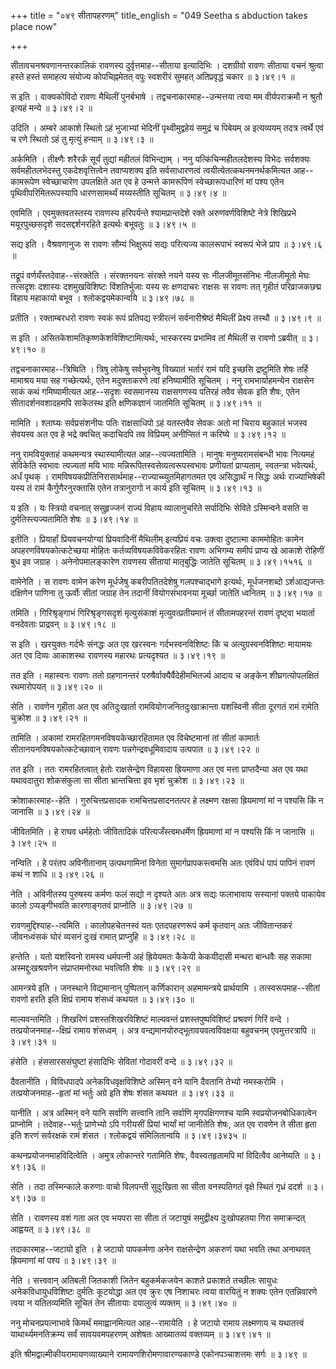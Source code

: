 +++
title = "०४९ सीतापहरणम्"
title_english = "049 Seetha s abduction takes place now"

+++


सीतावचनश्रवणानन्तरकालिकं रावणस्य दुर्वृत्तमाह--सीताया इत्यादिभिः ।
दशग्रीवो रावणः सीताया वचनं श्रुत्वा हस्ते हस्तं समाहत्य संयोज्य
कोपचिह्नमेतत् वपुः स्वशरीरं सुमहत् अतिप्रवृद्धं चकार  ॥  ३।४९।१  ॥   

  

स इति । वाक्यकोविदो रावणः मैथिलीं पुनर्बभाषे । तद्वचनाकारमाह--उन्मत्तया
त्वया मम वीर्यपराक्रमौ न श्रुतौ इत्यहं मन्ये  ॥  ३।४९।२  ॥   

  

उदिति । अम्बरे आकाशे स्थितो ऽहं भुजाभ्यां भेदिनीं पृथ्वीमुद्वहेयं
समुद्रं च पिबेयम् अ इत्यव्ययम् तदत्र त्वर्थे एवं च रणे स्थितो ऽहं तु
मृत्युं हन्याम्  ॥  ३।४९।३  ॥   

  

अर्कमिति । तीक्ष्णैः शरैरर्कं सूर्यं तुद्यां महीतलं विभिन्द्याम् । ननु
यत्किंचिन्महीतलदेशस्य विभेदः सर्वशक्यः सर्वमहीतलभेदस्तु एकदेशवृत्तित्वेन
तवाप्यशक्य इति सर्वसाधारणत्वं त्वयीत्येतत्कथनमनर्थकमित्यत आह--कामरूपेण
स्वेच्छाचारेण उपलक्षिते अत एव हे उन्मत्ते कामरूपिणं स्वेच्छारूपधारिणं
मां पश्य एतेन पृथिवीपरिमितरूपस्यापि धारणसामर्थ्यं मय्यस्तीति सूचितम्  ॥ 
३।४९।४  ॥   

  

एवमिति । एवमुक्तवतस्तस्य रावणस्य हरिपर्यन्ते श्यामप्रान्तदेशे रक्ते
अरुणवर्णविशिष्टे नेत्रे शिखिप्रभे मयूरपुच्छसदृशे सदसद्दर्शनरहिते
इत्यर्थः बभूवतुः  ॥  ३।४९।५  ॥   

  

सद्य इति । वैश्रवणानुजः स रावणः सौम्यं भिक्षुरूपं सद्यः परित्यज्य
कालरूपाभं स्वरूपं भेजे प्राप  ॥  ३।४९।६  ॥   

  

तद्रूपं वर्णयँस्तदेवाह--संरक्तेति । संरक्तनयनः संरक्ते नयने यस्य सः
नीलजीमूतसंनिभः नीलजीमूतो मेघः तत्सदृशः दशास्यः दशमुखविशिष्टः
विंशतिर्भुजाः यस्य सः क्षणदाचरः राक्षसः स रावणः तत् गृहीतं परिव्राजकछद्म
विहाय महाकायो बभूव । श्लोकद्वयमेकान्वयि  ॥  ३।४९।७८  ॥   

  

प्रतीति । रक्ताम्बरधरो रावणः स्वकं रूपं प्रतिपद्य स्त्रीरत्नं
सर्वनारीश्रेष्ठं मैथिलीं प्रेक्ष्य तस्थौ  ॥  ३।४९।९  ॥   

  

स इति । असितकेशामतिकृष्णकेशविशिष्टामित्यर्थः, भास्करस्य प्रभामिव तां
मैथिलीं स रावणो ऽब्रवीत्  ॥  ३।४९।१०  ॥   

  

तद्वचनाकारमाह--त्रिष्विति । त्रिषु लोकेषु सर्वभुवनेषु विख्यातं भर्तारं
रामं यदि इच्छसि द्रष्टुमिति शेषः तर्हि मामाश्रय मया सह गच्छेत्यर्थः,
एतेन मदुक्ताकरणे त्वां हनिष्यामीति सूचितम् । ननु रामभार्याहमन्येन
राक्षसेन साकं कथं गमिष्यामीत्यत आह--सदृशः स्वसमानस्य राक्षसगणस्य पतिरहं
तवैव सेवक इति शैषः, एतेन सीतादर्शनवशादहमपि साकेतस्थ इति क्षणिकज्ञानं
जातमिति सूचितम्  ॥  ३।४९।११  ॥   

  

मामिति । श्लाघ्यः सर्वप्रसंशनीयः पतिः राक्षसाधिपो ऽहं यतस्तवैव सेवकः अतो
मां चिराय बहुकालं भजस्व सेवयस्व अत एव हे भद्रे क्वचित् कदाचिदपि तव
विप्रियम् अनीप्सितं न करिष्ये  ॥  ३।४९।१२  ॥   

  

ननु रामवियुक्ताहं कथमन्यत्र स्थास्यामीत्यत आह--त्यज्यतामिति । मानुषः
मनुष्यरामसंबन्धी भावः नित्यमहं सेविकेति स्वभावः त्यज्यतां मयि भावः
मन्निरूपितस्वसेव्यत्वरूपस्वभावः प्रणीयतां प्राप्यताम्, स्वतन्त्रा
भवेत्यर्थः, अर्धं पृथक् ।
रामविषयकप्रीतिनिरासार्थमाह--राज्याच्च्युतमिहागतमत एव असिद्धार्थं न
सिद्धः अर्थः राज्याभिषेकी यस्य तं रामं कैर्गुणैरनुरक्तासि एतेन
तत्रानुरागो न कार्य इति सूचितम्  ॥  ३।४९।१३  ॥   

  

य इति । यः स्त्रियो वचनात् ससुहृज्जनं राज्यं विहाय व्यालानुचरिते
सर्पादिभिः सेविते ऽस्मिन्वने वसति स दुर्मतिस्त्यज्यतामिति शेषः  ॥ 
३।४९।१४  ॥   

  

इतीति । प्रियार्हां प्रियवचनयोग्यां प्रियवादिनीं मैथिलीम् इत्यप्रियं वचः
उक्त्वा दुष्टात्मा काममोहितः कामेन अपहरणविषयकोत्कटेच्छया मोहितः
कर्तव्यविषयकविवेकरहितः रावणः अभिगम्य समीपं प्राप्य खे आकाशे रोहिणीं बुध
इव जग्राह । अनेनोपमालङ्कारेण रावणस्य सीतायां मातृबुद्धिः जातेति सूचितम्
 ॥  ३।४९।१५१६  ॥   

  

वामेनेति । स रावणः वामेन करेण मूर्धजेषु कबरीपतितदेशेषु गलपश्चाद्भागे
इत्यर्थः, मूर्धजनशब्दो ऽर्शआद्यजन्तः दक्षिणेन पाणिना तु ऊर्वोः सीतां
जग्राह तेन तदानीं वियोगसंभावनया मूर्च्छा जातेति ध्वनितम्  ॥  ३।४९।१७  ॥   

  

तमिति । गिरिश्रृङ्गाभं गिरिश्रृङ्गसदृशं मृत्युसंकाशं मृत्युवत्प्रतीयमानं
तं सीतामपहरन्तं रावणं दृष्ट्वा भयार्ता वनदेवताः प्राद्रवन्  ॥  ३।४९।१८
 ॥   

  

स इति । खरयुक्तः गर्दभैः संनद्धः अत एव खरस्वनः गर्दभस्वनविशिष्टः किं च
अत्युग्रस्वनविशिष्टः मायामयः अत एव दिव्यः आकाशस्थः रावणस्य महारथः
प्रत्यदृश्यत  ॥  ३।४९।१९  ॥   

  

तत इति । महास्वनः रावणः ततो ग्रहणानन्तरं परुषैर्वाक्यैर्वैदेहीमभितर्ज्य
आदाय च अङ्केन शीघ्रगत्योपलक्षितं रथमारोपयत्  ॥  ३।४९।२०  ॥   

  

सेति । रावणेन गृहीता अत एव अतिदुःखार्ता रामवियोगजनितदुःखाक्रान्ता
यशस्विनी सीता दूरगतं रामं रामेति चुक्रोश  ॥  ३।४९।२१  ॥   

  

तामिति । अकामां रामरहितगमनविषयकेच्छारहितामत एव विचेष्टमानां तां सीतां
कामार्तः सीतानयनविषयकोत्कटेच्छावान् रावणः पन्नगेन्द्रवधूमिवादाय उत्पपात
 ॥  ३।४९।२२  ॥   

  

तत इति । ततः रामरहितत्वात् हेतोः राक्षसेन्द्रेण विहायसा ह्रियमाणा अत एव
मत्ता प्राप्तदैन्या अत एव यथा यथावदातुरा शोकसंकुला सा सीता भ्रान्तचित्ता
इव भृशं चुक्रोश  ॥  ३।४९।२३  ॥   

  

क्रोशाकारमाह--हेति । गुरुचित्तप्रसादक रामचित्तप्रसादनतत्पर हे लक्ष्मण
रक्षसा ह्रियमाणां मां न पश्यसि किं न जानासि  ॥  ३।४९।२४  ॥   

  

जीवितमिति । हे राघव धर्महेतोः जीवितादिकं परित्यजँस्त्वमधर्मेण ह्रियमाणां
मां न पश्यसि किं न जानासि  ॥  ३।४९।२५  ॥   

  

नन्विति । हे परंतप अविनीतानाम् उत्पथगामिनां विनेता सुमार्गप्रापकस्त्वमसि
अतः एवंविधं पापं पापिनं रावणं कथं न शाधि  ॥  ३।४९।२६  ॥   

  

नेति । अविनीतस्य पुरुषस्य कर्मणः फलं सद्यो न दृश्यते अतः अत्र सद्यः
फलाभावाय सस्यानां पक्तये पाकायेव कालो ऽप्यङ्गीभवति कारणाङ्गतवं
प्राप्नोति  ॥  ३।४९।२७  ॥   

  

रावणमुद्दिश्याह--त्वमिति । कालोपहचेतनस्वं यतः एतदपहरणरूपं कर्म कृतवान्
अतः जीवितान्तकरं जीवनध्वंसकं घोरं व्यसनं दुःखं रामात् प्राप्नुहि  ॥ 
३।४९।२८  ॥   

  

हन्तेति । यतो यशस्विनो रामस्य धर्मपत्नी अहं ह्रियेयमतः कैकेयी केकयीदासी
मन्थरा बान्धवैः सह सकामा अस्मद्दुःखश्रवणेन संप्राप्तमनोरथा भवत्विति शेषः
 ॥  ३।४९।२९  ॥   

  

आमन्त्रये इति । जनस्थाने विद्यमानान् पुष्पितान् कर्णिकारान् अहमामन्त्रये
प्रार्थयामि । तत्स्वरूपमाह--सीतां रावणो हरति इति क्षिप्रं रामाय शंसध्वं
कथयत  ॥  ३।४९।३०  ॥   

  

माल्यवन्तमिति । शिखरिणं प्रशस्तशिखरविशिष्टं माल्यवन्तं
प्रशस्तपुष्पविशिष्टं प्रश्रवणं गिरिं वन्दे । तत्प्रयोजनमाह--क्षिप्रं
रामाय शंसध्वम् । अत्र वन्द्यमानयोरुद्भूतावयवत्वविवक्षया बहुवचनम्
एवमुत्तरत्रापि  ॥  ३।४९।३१  ॥   

  

हंसेति । हंससारससंघुष्टां हंसादिभिः सेवितां गोदावरीं वन्दे  ॥  ३।४९।३२
 ॥   

  

दैवतानीति । विविधपादपे अनेकविधवृक्षविशिष्टे अस्मिन् वने यानि दैवतानि
तेभ्यो नमस्करोमि । तत्प्रयोजनमाह--हृतां मां भर्तुः अग्रे इति शेषः शंसत
कथयत  ॥  ३।४९।३३  ॥   

  

यानीति । अत्र अस्मिन् वने यानि सर्वाणि सत्त्वानि तानि सर्वाणि
मृगपक्षिगणश्च यामि स्वप्रयोजनबोधिकात्वेन प्राप्नोमि । तदेवाह--भर्तुः
प्राणेभ्यो ऽपि गरीयसीं प्रियां भार्यां मां जानीतेति शेषः, अत एव रावणेन
ते सीता हृता इति शरणं सर्वरक्षकं रामं शंसत । श्लोकद्वयं संमिलितान्वयि  ॥ 
३।४९।३४३५  ॥   

  

कथनप्रयोजनमाहविदित्वेति । अमुत्र लोकान्तरे गतामिति शेषः, वैवस्वतहृतामपि
मां विदित्वैव आनेष्यति  ॥  ३।४९।३६  ॥   

  

सेति । तदा तस्मिन्काले करुणाः वाचो विलपन्ती सुदुःखिता सा सीता वनस्पतिगतं
वृक्षे स्थितं गृध्रं ददर्श  ॥  ३।४९।३७  ॥   

  

सेति । रावणस्य वशं गता अत एव भयपरा सा सीता तं जटायुषं समुद्वीक्ष्य
दुःखोपहतया गिरा समाक्रन्दत् आह्वयत्  ॥  ३।४९।३८  ॥   

  

तदाकारमाह--जटायो इति । हे जटायो पापकर्मणा अनेन राक्षसेन्द्रेण अकरुणं यथा
भवति तथा अनाथवत् ह्रियमाणां मां पश्य  ॥  ३।४९।३९  ॥   

  

नेति । सत्त्ववान् अतिबली जितकाशी जितेन बहुकर्मकजयेन काशते प्रकाशते
तच्छीलः सायुधः अनेकविधायुधविशिष्टः दुर्मतिः कूटयोद्धा अत एव क्रुरः एष
निशाचरः त्वया वारयितुं न शक्यः एतेन एतन्निवारणे त्वया न यतितव्यमिति
सूचितं तेन सीतायाः दयालुत्वं व्यक्तम्  ॥  ३।४९।४०  ॥   

  

ननु मोचनप्रयत्नाभावे किमर्थं ममाह्वानमित्यत आह--रामायेति । हे जटायो
रामाय लक्ष्मणाय च यथातत्त्वं याथार्थ्यमनतिक्रम्य सर्वं सावयवमपहरणम्
अशेषतः आख्यातव्यं वक्तव्यम्  ॥  ३।४९।४१  ॥   

  

इति श्रीमद्वाल्मीकीयरामायणव्याख्याने रामायणशिरोमणावारण्यकाण्डे
एकोनपञ्चाशत्तमः सर्गः  ॥  ३।४९  ॥   

  


